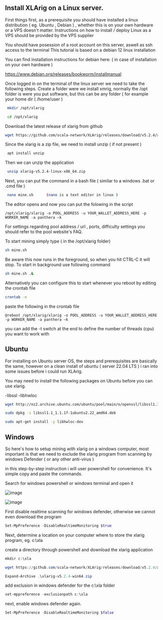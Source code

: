 ## Install XLArig on a Linux server.

First things first, as a prerequisite you should have installed a linux distribution ( eg. Ubuntu , Debian ) , whether this is on your own hardware or a VPS doesn't matter. 
Instructions on how to install / deploy Linux as a VPS should be provided by the VPS supplier 

You should have posession of a root account on this server, aswell as ssh access to the terminal 
This tutorial is based on a debian 12 linux installation 

You can find installation instructions for debian here:   ( in case of installation on your own hardware ) 

https://www.debian.org/releases/bookworm/installmanual 

Once logged in on the terminal of the linux server we need to take the following steps.
Create a folder were we install xmrig,  normally the /opt folder is were you put software, but this can be any folder ( for example your home dir  ( 
/home/user )  
```bash
 mkdir /opt/xlarig 

 cd /opt/xlarig 
```
Download the latest release of xlarig from github 
```bash
wget https://github.com/scala-network/XLArig/releases/download/v5.2.4/xlarig-v5.2.4-linux-x86_64.zip 
```
Since the xlarig is a zip file, we need to install unzip ( if not present )   
```bash
 apt install unzip 
```
 Then we can unzip the application 
```bash
 unzip xlarig-v5.2.4-linux-x86_64.zip 
```
Next, you can put the command in a bash file ( similar to a windows .bat or .cmd file )  
```bash
 nano mine.sh      (nano is a text editor in linux )
```
The editor opens and now you can put the folowing in the script 

`/opt/xlarig/xlarig -o POOL_ADDRESS -u YOUR_WALLET_ADDRESS_HERE -p WORKER_NAME -a panthera –k `

For settings regarding pool address / url , ports, difficulty settings you should refer to the pool website's FAQ.

To start mining simply type ( in the /opt/xlarig folder)    
```bash
sh mine.sh 
```
Be aware this now runs in the foreground, so when you hit CTRL-C it will stop. To start in background use following command 
```bash
sh mine.sh .& 
```
Alternatively you can configure this to start whenever you reboot by editing the crontab file  

```bash
crontab -e
```

paste the following in the crontab file
 
`@reboot /opt/xlarig/xlarig -o POOL_ADDRESS -u YOUR_WALLET_ADDRESS_HERE -p WORKER_NAME -a panthera –k `

you can add the -t switch at the end to define the number of threads (cpu) you want to work with

## Ubuntu 

For installing on Ubuntu server OS, the steps and prerequisites are basically the same, however on a clean install of ubuntu ( server 22.04 LTS ) i ran into some issues before i could run XLArig.

You may need to install the following packages on Ubuntu before you can use xlarig.

-libssl
-libhwloc

```bash
wget http://nz2.archive.ubuntu.com/ubuntu/pool/main/o/openssl/libssl1.1_1.1.1f-1ubuntu2.22_amd64.deb

sudo dpkg -i libssl1.1_1.1.1f-1ubuntu2.22_amd64.deb 

sudo apt-get install -y libhwloc-dev 
```


## Windows 

So here's how to setup mining with xlarig on a windows computer, most important is that we need to exclude the xlarig program from scanning by windows Defender ( or any other anti-virus )

in this step-by-step instruction i will user powershell for convenience. It's simple copy and paste the commands.

Search for windows powershell or windows terminal and open it

![image](https://github.com/rdjong80/scala/assets/47658871/902cf9ef-cb70-4e97-bf43-56409fb69d06)

![image](https://github.com/rdjong80/scala/assets/47658871/50a91626-69ec-47ff-999d-dbd7f978aedb)

First disable realtime scanning for windows defender, otherwise we cannot even download the program
```powershell
Set-MpPreference -DisableRealtimeMonitoring $true
```

Next, determine a location on your computer where to store the xlarig program, eg. c:\xla 

create a directory through powershell and download the xlarig application 
```powershell 
mkdir c:\xla

wget https://github.com/scala-network/XLArig/releases/download/v5.2.4/xlarig-v5.2.4-win64.zip

Expand-Archive .\xlarig-v5.2.4-win64.zip
```
add exclusion in windows defender for the c:\xla folder

```powershell
set-mppreference -exclusionpath c:\xla
```
 
next, enable windows defender again.

```powershell
Set-MpPreference -DisableRealtimeMonitoring $false





